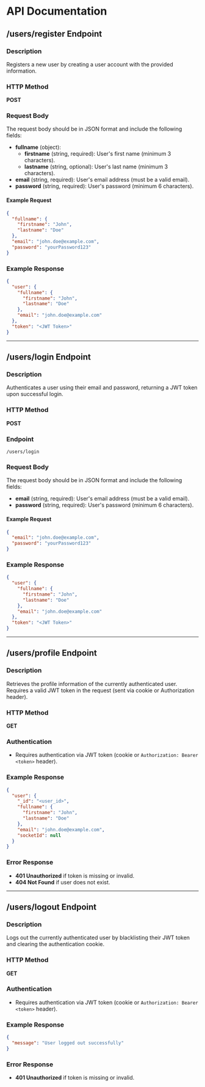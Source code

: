 # API Documentation

## /users/register Endpoint

### Description

Registers a new user by creating a user account with the provided information.

### HTTP Method

**POST**

### Request Body

The request body should be in JSON format and include the following fields:

- **fullname** (object):
  - **firstname** (string, required): User's first name (minimum 3 characters).
  - **lastname** (string, optional): User's last name (minimum 3 characters).
- **email** (string, required): User's email address (must be a valid email).
- **password** (string, required): User's password (minimum 6 characters).

#### Example Request

```json
{
  "fullname": {
    "firstname": "John",
    "lastname": "Doe"
  },
  "email": "john.doe@example.com",
  "password": "yourPassword123"
}
```

### Example Response

```json
{
  "user": {
    "fullname": {
      "firstname": "John",
      "lastname": "Doe"
    },
    "email": "john.doe@example.com"
  },
  "token": "<JWT Token>"
}
```

---

## /users/login Endpoint

### Description

Authenticates a user using their email and password, returning a JWT token upon successful login.

### HTTP Method

**POST**

### Endpoint

`/users/login`

### Request Body

The request body should be in JSON format and include the following fields:

- **email** (string, required): User's email address (must be a valid email).
- **password** (string, required): User's password (minimum 6 characters).

#### Example Request

```json
{
  "email": "john.doe@example.com",
  "password": "yourPassword123"
}
```

### Example Response

```json
{
  "user": {
    "fullname": {
      "firstname": "John",
      "lastname": "Doe"
    },
    "email": "john.doe@example.com"
  },
  "token": "<JWT Token>"
}
```

---

## /users/profile Endpoint

### Description

Retrieves the profile information of the currently authenticated user. Requires a valid JWT token in the request (sent via cookie or Authorization header).

### HTTP Method

**GET**

### Authentication

- Requires authentication via JWT token (cookie or `Authorization: Bearer <token>` header).

### Example Response

```json
{
  "user": {
    "_id": "<user_id>",
    "fullname": {
      "firstname": "John",
      "lastname": "Doe"
    },
    "email": "john.doe@example.com",
    "socketId": null
  }
}
```

### Error Response

- **401 Unauthorized** if token is missing or invalid.
- **404 Not Found** if user does not exist.

---

## /users/logout Endpoint

### Description

Logs out the currently authenticated user by blacklisting their JWT token and clearing the authentication cookie.

### HTTP Method

**GET**

### Authentication

- Requires authentication via JWT token (cookie or `Authorization: Bearer <token>` header).

### Example Response

```json
{
  "message": "User logged out successfully"
}
```

### Error Response

- **401 Unauthorized** if token is missing or invalid.
